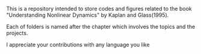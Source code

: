 This is a repository intended to store codes and figures related to the book "Understanding Nonlinear Dynamics" by Kaplan and Glass(1995).

Each of folders is named after the chapter which involves the topics and the projects.

I appreciate your contributions with any language you like
